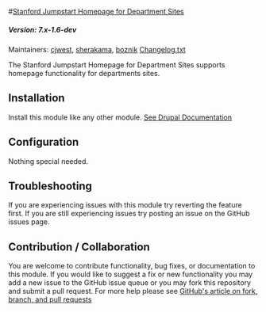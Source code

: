 #[Stanford Jumpstart Homepage for Department Sites](https://github.com/SU-SWS/stanford_jumpstart_home)
##### Version: 7.x-1.6-dev

Maintainers: [cjwest](https://github.com/cjwest), [sherakama](https://github.com/sherakama), [boznik](https://github.com/boznik)
[Changelog.txt](CHANGELOG.txt)

The Stanford Jumpstart Homepage for Department Sites supports homepage functionality for departments sites.


Installation
---

Install this module like any other module. [See Drupal Documentation](https://drupal.org/documentation/install/modules-themes/modules-7)

Configuration
---

Nothing special needed.

Troubleshooting
---

If you are experiencing issues with this module try reverting the feature first. If you are still experiencing issues try posting an issue on the GitHub issues page.

Contribution / Collaboration
---

You are welcome to contribute functionality, bug fixes, or documentation to this module. If you would like to suggest a fix or new functionality you may add a new issue to the GitHub issue queue or you may fork this repository and submit a pull request. For more help please see [GitHub's article on fork, branch, and pull requests](https://help.github.com/articles/using-pull-requests)
